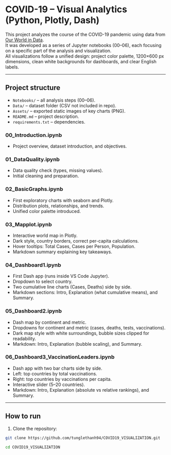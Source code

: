 # COVID-19 – Visual Analytics (Python, Plotly, Dash)

This project analyzes the course of the COVID-19 pandemic using data from [Our World in Data](https://ourworldindata.org/coronavirus).  
It was developed as a series of Jupyter notebooks (00–06), each focusing on a specific part of the analysis and visualization.  
All visualizations follow a unified design: project color palette, 1200×600 px dimensions, clean white backgrounds for dashboards, and clear English labels.

---

## Project structure

- `Notebooks/` – all analysis steps (00–06).
- `Data/` – dataset folder (CSV not included in repo).
- `Assets/` – exported static images of key charts (PNG).
- `README.md` – project description.
- `requirements.txt` – dependencies.

### 00_Introduction.ipynb
- Project overview, dataset introduction, and objectives.

### 01_DataQuality.ipynb
- Data quality check (types, missing values).
- Initial cleaning and preparation.

### 02_BasicGraphs.ipynb
- First exploratory charts with seaborn and Plotly.
- Distribution plots, relationships, and trends.
- Unified color palette introduced.

### 03_Mapplot.ipynb
- Interactive world map in Plotly.
- Dark style, country borders, correct per-capita calculations.
- Hover tooltips: Total Cases, Cases per Person, Population.
- Markdown summary explaining key takeaways.

### 04_Dashboard1.ipynb
- First Dash app (runs inside VS Code Jupyter).
- Dropdown to select country.
- Two cumulative line charts (Cases, Deaths) side by side.
- Markdown sections: Intro, Explanation (what cumulative means), and Summary.

### 05_Dashboard2.ipynb
- Dash map by continent and metric.
- Dropdowns for continent and metric (cases, deaths, tests, vaccinations).
- Dark map style with white surroundings, bubble sizes clipped for readability.
- Markdown: Intro, Explanation (bubble scaling), and Summary.

### 06_Dashboard3_VaccinationLeaders.ipynb
- Dash app with two bar charts side by side.
- Left: top countries by total vaccinations.  
- Right: top countries by vaccinations per capita.  
- Interactive slider (5–20 countries).  
- Markdown: Intro, Explanation (absolute vs relative rankings), and Summary.

---

## How to run

1. Clone the repository:
```bash
git clone https://github.com/tunglethanh94/COVID19_VISUALIZATION.git

cd COVID19_VISUALIZATION
